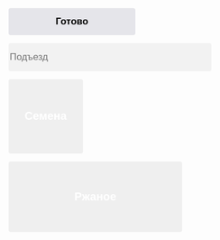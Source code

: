 
<html>
<head>
<meta charset="UTF-8">
<title>Документ без названия</title>
</head>
	<p>
<button style="background: #E5E5EA; width: 225px; height: 48px; border-radius: 4px; border: none; font: SF Pro; font-size: 17px; font-weight: 600; ">Готово</button>
		</p>
	<p>
		<input placeholder="Подъезд"; style="background: #F2F2F2; width: 360px; height: 50px; border-radius: 4px; border: none;font: SF Pro; font-size: 17px; color: #939393; font-weight: 400; type="text" required>
		</p>
	<p>
<button style="background-image: url(https://i.imgur.com/JeT5Fto.jpg); width: 131.61px; height: 131.61px; border-radius: 4px; border: none; font: SF Pro; font-size: 20px; color: #FFFFFF; font-weight: 600; ">Семена</button>
</p>
<p>
<button style="background-image: url(https://i.imgur.com/FylkinR.jpg); width: 308px; height: 125px; border-radius: 4px; border: none; font: SF Pro; font-size: 20px; color: #FFFFFF; font-weight: 600; ">Ржаное</button>
</p>	
<body>
</body>
</html>
